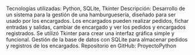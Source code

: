 Tecnologías utilizadas: Python, SQLite, Tkinter
Descripción: Desarrollo de un sistema para la gestión de una hamburguesería, diseñado para ser usado por los encargados.
Los encargados pueden realizar pedidos, fichar entradas y salidas, cambiar de encargado y ver los pedidos y encargados registrados.
Se utilizó Tkinter para crear una interfaz gráfica simple y funcional.
Gestión de la base de datos con SQLite para almacenar pedidos y registros de los encargados.
Repositorio en GitHub: ProyectoPython
